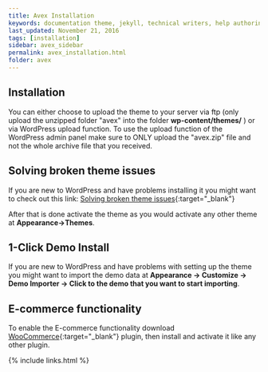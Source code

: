 ```yaml
---
title: Avex Installation
keywords: documentation theme, jekyll, technical writers, help authoring tools, hat replacements
last_updated: November 21, 2016
tags: [installation]
sidebar: avex_sidebar
permalink: avex_installation.html
folder: avex
---
```


## Installation

You can either choose to upload the theme to your server via ftp (only upload the unzipped folder "avex" into the folder **wp-content/themes/** ) or via WordPress upload function. To use the upload function of the WordPress admin panel make sure to ONLY upload the "avex.zip" file and not the whole archive file that you received.

## Solving broken theme issues

If you are new to WordPress and have problems installing it you might want to check out this link: [Solving broken theme issues](http://support.envato.com/index.php?/Knowledgebase/Article/View/269/0/my-wordpress-theme-isnt-working-what-should-i-do){:target="_blank"}

After that is done activate the theme as you would activate any other theme at **Appearance->Themes**.

## 1-Click Demo Install

If you are new to WordPress and have problems with setting up the theme you might want to import the demo data at **Appearance -> Customize -> Demo Importer -> Click to the demo that you want to start importing**.

## E-commerce functionality
To enable the E-commerce functionality download [WooCommerce](https://wordpress.org/plugins/woocommerce){:target="_blank"} plugin, then install and activate it like any other plugin.

{% include links.html %}
